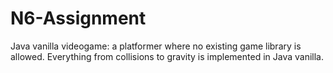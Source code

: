 # N6-Assignment
Java vanilla videogame: a platformer where no existing game library is allowed. 
Everything from collisions to gravity is implemented in Java vanilla.
